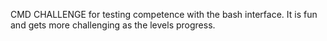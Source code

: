 CMD CHALLENGE for testing competence with the bash interface.
It is fun and gets more challenging as the levels progress.

